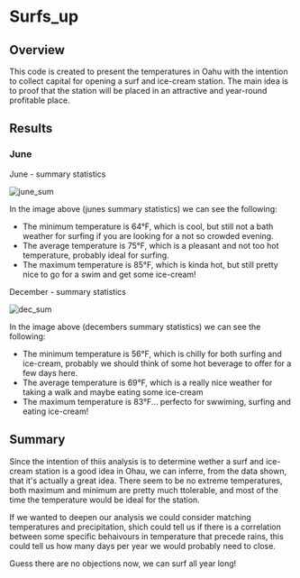 # Surfs_up

## Overview

This code is created to present the temperatures in Oahu with the intention to collect capital for opening a surf and ice-cream station. The main idea is to proof that the station will be placed in an attractive and year-round profitable place.

## Results

### June

June - summary statistics

![june_sum](https://user-images.githubusercontent.com/89816213/142351221-4dab12fe-0e45-451e-9422-8f0db7097e4b.PNG)

In the image above (junes summary statistics) we can see the following:
- The minimum temperature is 64°F, which is cool, but still not a bath weather for surfing if you are looking for a not so crowded evening.
- The average temperature is 75°F, which is a pleasant and not too hot temperature, probably ideal for surfing.
- The maximum temperature is 85°F, which is kinda hot, but still pretty nice to go for a swim and get some ice-cream!

December - summary statistics

![dec_sum](https://user-images.githubusercontent.com/89816213/142352472-dfd7ee97-d621-4578-a851-4aa830264396.PNG)

In the image above (decembers summary statistics) we can see the following:
- The minimum temperature is 56°F, which is chilly for both surfing and ice-cream, probably we should think of some hot beverage to offer for a few days here.
- The average temperature is 69°F, which is a really nice weather for taking a walk and maybe eating some ice-cream
- The maximum temperature is 83°F... perfecto for swwiming, surfing and eating ice-cream! 
 

## Summary

Since the intention of thiis analysis is to determine wether a surf and ice-cream station is a good idea in Ohau, we can inferre, from the data shown, that it's actually a great idea. There seem to be no extreme temperatures, both maximum and minimum are pretty much ttolerable, and most of the time the temperature would be ideal for the station.

If we wanted to deepen our analysis we could consider matching temperatures and precipitation, shich could tell us if there is a correlation between some specific behaivours in temperature that precede rains, this could tell us how many days per year we would probably need to close.

Guess there are no objections now, we can surf all year long!
